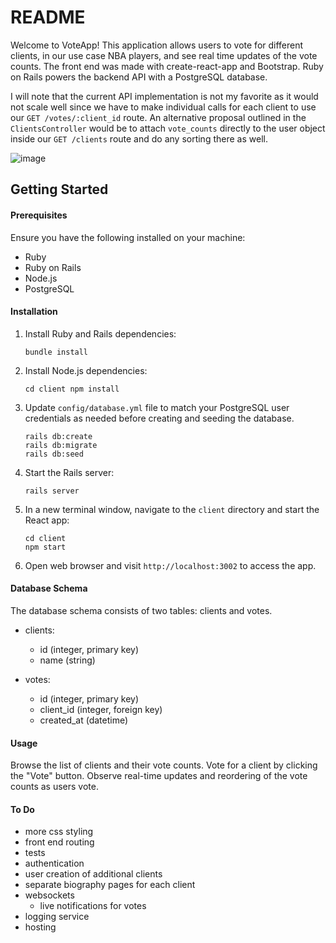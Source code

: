 # README

Welcome to VoteApp! This application allows users to vote for different clients, in our use case NBA players, and see real time updates of the vote counts. The front end was made with create-react-app and Bootstrap. Ruby on Rails powers the backend API with a PostgreSQL database.

I will note that the current API implementation is not my favorite as it would not scale well since we have to make individual calls for each client to use our `GET /votes/:client_id` route. An alternative proposal outlined in the `ClientsController` would be to attach `vote_counts` directly to the user object inside our `GET /clients` route and do any sorting there as well.

![image](https://github.com/jasonxhang/voteapp-tha/assets/38513090/b98c092d-c953-491f-bb29-a1bcf6cea3aa)

## Getting Started

#### Prerequisites

Ensure you have the following installed on your machine:

- Ruby
- Ruby on Rails
- Node.js
- PostgreSQL

#### Installation

1. Install Ruby and Rails dependencies:

   ```
   bundle install
   ```

2. Install Node.js dependencies:

   ```
   cd client npm install
   ```

3. Update `config/database.yml` file to match your PostgreSQL user credentials as needed before creating and seeding the database.

   ```
   rails db:create
   rails db:migrate
   rails db:seed
   ```

4. Start the Rails server:

   ```
   rails server
   ```

5. In a new terminal window, navigate to the `client` directory and start the React app:

   ```
   cd client
   npm start
   ```

6. Open web browser and visit `http://localhost:3002` to access the app.

#### Database Schema

The database schema consists of two tables: clients and votes.

- clients:

  - id (integer, primary key)
  - name (string)

- votes:
  - id (integer, primary key)
  - client_id (integer, foreign key)
  - created_at (datetime)

#### Usage

Browse the list of clients and their vote counts.
Vote for a client by clicking the "Vote" button.
Observe real-time updates and reordering of the vote counts as users vote.

#### To Do

- more css styling
- front end routing
- tests
- authentication
- user creation of additional clients
- separate biography pages for each client
- websockets
  - live notifications for votes
- logging service
- hosting
